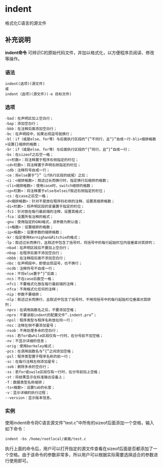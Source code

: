 indent
===

格式化C语言的源文件

## 补充说明

**indent命令** 可辨识C的原始代码文件，并加以格式化，以方便程序员阅读、修改等操作。

###  语法

```
indent(选项)(源文件)
或
indent（选项)(源文件)(-o 目标文件)
```

###  选项

```
-bad：在声明区加上空白行；
-bap：添加空白行；
-bbb：在注释后面添加空白行；
-bc：在声明段中，如果出现逗号就换行；
-bl：if（或是else、for等）与后面执行区段的“{”不同行，且“}”自成一行-bli<缩排格数>设置{}缩排的格数；
-br：if（或是else、for等）与后面执行区段的“{”同行，且“}”自成一行；
-bs：在sizeof之后空一格；
-c<栏数>：将注释置于程序右侧指定的栏位；
-cd<栏数>：将注释置于声明右侧指定的栏位；
-cdb：注释符号自成一行；
-ce：将else置于“}”（if执行区段的结尾）之后；
-ci：<缩排格数>：叙述过长而换行时，指定换行后缩排的格数；
-cli<缩排格数>：使用case时，switch缩排的格数；
-cp<栏数>：将注释置于else与elseif叙述右侧指定的栏位；
-cs：在case之后空一格；
-d<缩排格数>：针对不是放在程序码右侧的注释，设置其缩排格数；
-di<栏数>：将声明区段的变量置于指定的栏位；
-fc1：针对放在每行最前端的注释，设置其格式；
-fca：设置所有注释的格式；
-gnu：使用指定的GNU格式，该参数为默认值；
-i<格数>：设置缩排的格数；
-ip<格数>：设置参数的缩排格数；
-kr：指定使用Kernighan&Ritchie的格式；
-lp：叙述过长而换行，且叙述中包含了括号时，将括号中的每行起始栏位内容垂直对其排列；
-nbad：在声明区段后不要加上空白行；
-nbap：在程序后面不添加空白行；
-nbbb：在注释段后面不添加空白行；
-nbc：在声明段中，即使出现逗号，也不换行；
-ncdb：注释符号不自成一行；
-nce：不将else置于“}”后面；
-ncs：不在case后面空一格；
-nfc1：不要格式化放在每行最前端的注释；
-nfca：不用格式化任何的注释；
-nip：参数不要缩排；
-nlp：叙述过长而换行，且叙述中包含了括号时，不用将括号中的每行起始栏位垂直对其排列；
-npcs：在调用函数名之后，不要添加空格；
-npro：不要读取indent的配置文件“.indent.pro”；
-npsl：程序类型与程序名称放在同一行；
-nsc：注释左侧不要添加星号；
-nsob：不用处理多余的空白行；
-nss：若for或while区段仅有一行时，在分号前不加空格；
-nv：不显示详细的信息；
-orig：使用berkeley格式；
-pcs：在调用函数名与“{”之间添加空格；
-psl：程序类型置于程序名称的前一行；
-sc：在每行注释左侧添加星号；
-sob：删除多余的空白行；
-ss：若for或swile区段仅有一行时，在分号前加上空格；
-st：将结果显示在标准输出设备上；
-T：数据类型名称缩排；
-ts<格数>：设置tab的长度；
-v：显示详细的执行过程；
--version：显示版本信息。
```

###  实例

使用indent命令将C语言源文件"test.c"中所有的sizeof后面添加一个空格，输入如下命令：

```
indent -bs /home/rootlocal/桌面/test.c
```

执行上面的命令后，用户可以打开指定的源文件查看在sizeof后面是否都添加了一个空格。由于该命令的参数非常多，所以用户可以根据实际需要选择适合的参数进行使用即可。


<!-- Linux命令行搜索引擎：https://jaywcjlove.github.io/linux-command/ -->